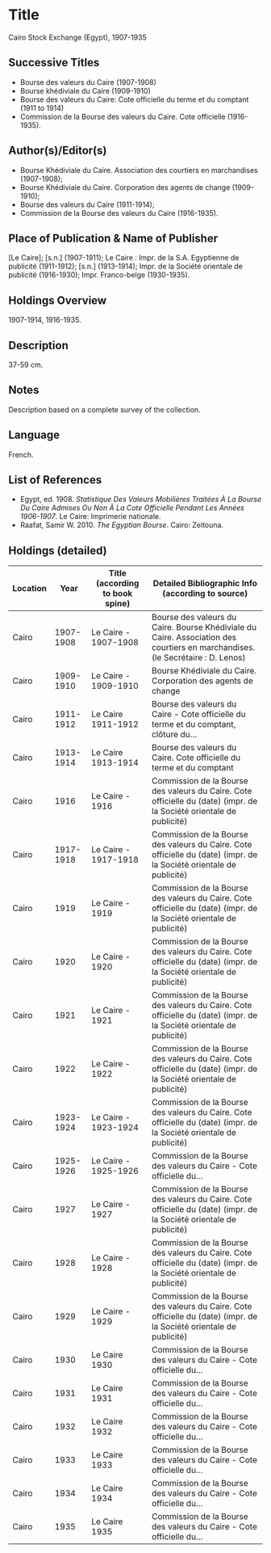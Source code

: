 # Title
Cairo Stock Exchange (Egypt), 1907-1935

## Successive Titles
* Bourse des valeurs du Caire (1907-1908)
* Bourse khédiviale du Caire (1909-1910)
* Bourse des valeurs du Caire: Cote officielle du terme et du comptant (1911 to 1914) 
* Commission de la Bourse des valeurs du Caire. Cote officielle (1916-1935).

## Author(s)/Editor(s)
* Bourse Khédiviale du Caire. Association des courtiers en marchandises (1907-1908);
* Bourse Khédiviale du Caire. Corporation des agents de change (1909-1910);
* Bourse des valeurs du Caire (1911-1914);
* Commission de la Bourse des valeurs du Caire (1916-1935).

## Place of Publication & Name of Publisher
[Le Caire]; [s.n.] (1907-1911);  Le Caire : Impr. de la S.A. Egyptienne de publicité (1911-1912);  [s.n.] (1913-1914);  Impr. de la Société orientale de publicité (1916-1930);  Impr. Franco-belge (1930-1935).

## Holdings Overview
1907-1914, 1916-1935.

## Description
37-59 cm.

## Notes
Description based on a complete survey of the collection.

## Language
French.

## List of References
* Egypt, ed. 1908. *Statistique Des Valeurs Mobilières Traitées À La Bourse Du Caire Admises Ou Non À La Cote Officielle Pendant Les Années 1906-1907*. Le Caire: Imprimerie nationale.
* Raafat, Samir W. 2010. *The Egyptian Bourse*. Cairo: Zeitouna.

## Holdings (detailed)

| Location | Year      | Title (according to book spine) | Detailed Bibliographic Info (according to source)                                                                              |
|----------|-----------|---------------------------------|--------------------------------------------------------------------------------------------------------------------------------|
| Cairo    | 1907-1908 | Le Caire - 1907-1908            | Bourse des valeurs du Caire. Bourse Khédiviale du Caire. Association des courtiers en marchandises. (le Secrétaire : D. Lenos) |
| Cairo    | 1909-1910 | Le Caire - 1909-1910            | Bourse Khédiviale du Caire. Corporation des agents de change                                                                   |
| Cairo    | 1911-1912 | Le Caire 1911-1912              | Bourse des valeurs du Caire - Cote officielle du terme et du comptant, clôture du…                                             |
| Cairo    | 1913-1914 | Le Caire 1913-1914              | Bourse des valeurs du Caire. Cote officielle du terme et du comptant                                                           |
| Cairo    | 1916      | Le Caire - 1916                 | Commission de la Bourse des valeurs du Caire. Cote officielle du (date) (impr. de la Société orientale de publicité)           |
| Cairo    | 1917-1918 | Le Caire - 1917-1918            | Commission de la Bourse des valeurs du Caire. Cote officielle du (date) (impr. de la Société orientale de publicité)           |
| Cairo    | 1919      | Le Caire - 1919                 | Commission de la Bourse des valeurs du Caire. Cote officielle du (date) (impr. de la Société orientale de publicité)           |
| Cairo    | 1920      | Le Caire - 1920                 | Commission de la Bourse des valeurs du Caire. Cote officielle du (date) (impr. de la Société orientale de publicité)           |
| Cairo    | 1921      | Le Caire - 1921                 | Commission de la Bourse des valeurs du Caire. Cote officielle du (date) (impr. de la Société orientale de publicité)           |
| Cairo    | 1922      | Le Caire - 1922                 | Commission de la Bourse des valeurs du Caire. Cote officielle du (date) (impr. de la Société orientale de publicité)           |
| Cairo    | 1923-1924 | Le Caire - 1923-1924            | Commission de la Bourse des valeurs du Caire. Cote officielle du (date) (impr. de la Société orientale de publicité)           |
| Cairo    | 1925-1926 | Le Caire - 1925-1926            | Commission de la Bourse des valeurs du Caire - Cote officielle du…                                                             |
| Cairo    | 1927      | Le Caire - 1927                 | Commission de la Bourse des valeurs du Caire. Cote officielle du (date) (impr. de la Société orientale de publicité)           |
| Cairo    | 1928      | Le Caire - 1928                 | Commission de la Bourse des valeurs du Caire. Cote officielle du (date) (impr. de la Société orientale de publicité)           |
| Cairo    | 1929      | Le Caire - 1929                 | Commission de la Bourse des valeurs du Caire. Cote officielle du (date) (impr. de la Société orientale de publicité)           |
| Cairo    | 1930      | Le Caire 1930                   | Commission de la Bourse des valeurs du Caire - Cote officielle du…                                                             |
| Cairo    | 1931      | Le Caire 1931                   | Commission de la Bourse des valeurs du Caire - Cote officielle du…                                                             |
| Cairo    | 1932      | Le Caire 1932                   | Commission de la Bourse des valeurs du Caire - Cote officielle du…                                                             |
| Cairo    | 1933      | Le Caire 1933                   | Commission de la Bourse des valeurs du Caire - Cote officielle du…                                                             |
| Cairo    | 1934      | Le Caire 1934                   | Commission de la Bourse des valeurs du Caire - Cote officielle du…                                                             |
| Cairo    | 1935      | Le Caire 1935                   | Commission de la Bourse des valeurs du Caire - Cote officielle du…                                                             |

